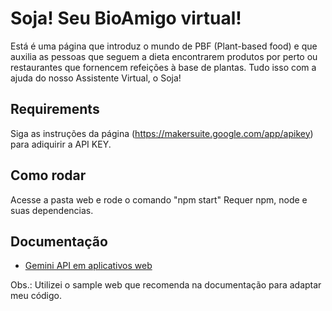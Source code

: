 # Soja! Seu BioAmigo virtual! 

Está é uma página que introduz o mundo de PBF (Plant-based food) e que auxilia as pessoas que seguem a dieta encontrarem produtos por perto ou restaurantes que fornencem refeições à base de plantas. Tudo isso com a ajuda do nosso Assistente Virtual, o Soja!  

## Requirements

Siga as instruções da página (https://makersuite.google.com/app/apikey) para adiquirir a API KEY.


## Como rodar

Acesse a pasta web e rode o comando "npm start"
Requer npm, node e suas dependencias. 

## Documentação

- [Gemini API em aplicativos web](https://ai.google.dev/tutorials/web_quickstart)

Obs.: Utilizei o sample web que recomenda na documentação para adaptar meu código.